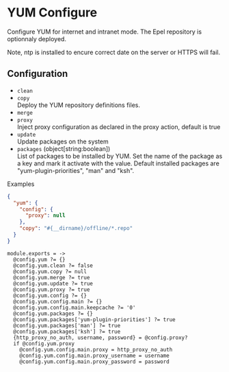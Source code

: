 
# YUM Configure

Configure YUM for internet and intranet mode. The Epel repository is optionnaly
deployed.

Note, ntp is installed to encure correct date on the server or HTTPS will fail.

## Configuration

*   `clean`   
*   `copy`   
    Deploy the YUM repository definitions files.   
*   `merge`   
*   `proxy`   
    Inject proxy configuration as declared in the proxy 
    action, default is true   
*   `update`   
    Update packages on the system   
*   `packages` (object[string:boolean])   
    List of packages to be installed by YUM. Set the name of the package as a
    key and mark it activate with the value. Default installed packages are
    "yum-plugin-priorities", "man" and "ksh".   

Examples

```json
{
  "yum": {
    "config": {
      "proxy": null
    },
    "copy": "#{__dirname}/offline/*.repo"
  }
}
```

    module.exports = ->
      @config.yum ?= {}
      @config.yum.clean ?= false
      @config.yum.copy ?= null
      @config.yum.merge ?= true
      @config.yum.update ?= true
      @config.yum.proxy ?= true
      @config.yum.config ?= {}
      @config.yum.config.main ?= {}
      @config.yum.config.main.keepcache ?= '0'
      @config.yum.packages ?= {}
      @config.yum.packages['yum-plugin-priorities'] ?= true
      @config.yum.packages['man'] ?= true
      @config.yum.packages['ksh'] ?= true
      {http_proxy_no_auth, username, password} = @config.proxy?
      if @config.yum.proxy
        @config.yum.config.main.proxy = http_proxy_no_auth
        @config.yum.config.main.proxy_username = username
        @config.yum.config.main.proxy_password = password
